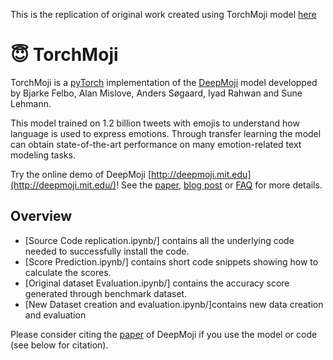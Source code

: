 This is the replication of original work created using TorchMoji model [here](https://github.com/huggingface/torchMoji)

# 😇 TorchMoji

TorchMoji is a [pyTorch](http://pytorch.org/) implementation of the [DeepMoji](https://github.com/bfelbo/DeepMoji) model developped by Bjarke Felbo, Alan Mislove, Anders Søgaard, Iyad Rahwan and Sune Lehmann.

This model trained on 1.2 billion tweets with emojis to understand how language is used to express emotions. Through transfer learning the model can obtain state-of-the-art performance on many emotion-related text modeling tasks.

Try the online demo of DeepMoji [http://deepmoji.mit.edu](http://deepmoji.mit.edu/)! See the [paper](https://arxiv.org/abs/1708.00524), [blog post](https://medium.com/@bjarkefelbo/what-can-we-learn-from-emojis-6beb165a5ea0) or [FAQ](https://www.media.mit.edu/projects/deepmoji/overview/) for more details.

## Overview
* [Source Code replication.ipynb/] contains all the underlying code needed to successfully install the code.
* [Score Prediction.ipynb/] contains short code snippets showing how to calculate the scores.
* [Original dataset Evaluation.ipynb/] contains the accuracy score generated through benchmark dataset.
* [New Dataset creation and evaluation.ipynb/]contains new data creation and evaluation


Please consider citing the [paper](https://arxiv.org/abs/1708.00524) of DeepMoji if you use the model or code (see below for citation).

